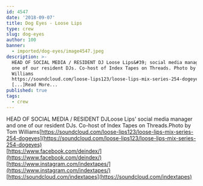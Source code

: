 ```yaml
---
id: 4547
date: '2018-09-07'
title: Dog Eyes - Loose Lips
type: crew
slug: dog-eyes
author: 100
banner:
  - imported/dog-eyes/image4547.jpeg
description: >-
  HEAD OF SOCIAL MEDIA / RESIDENT DJ Loose Lips&#39; social media manager and
  one of our resident DJs. Co-host of Index Tapes on Threads. Photo by Tom
  Williams
  https://soundcloud.com/loose-lips123/loose-lips-mix-series-254-dogeyeshttps://www.facebook.com/deindex/https://www.instagram.com/indextapes/https://soundcloud.com/indextapes
  [...]Read More...
published: true
tags:
  - crew
---
```

HEAD OF SOCIAL MEDIA / RESIDENT DJLoose Lips' social media manager and one of our resident DJs. Co-host of Index Tapes on Threads.Photo by Tom Williams[](https://soundcloud.com/loose-lips123/loose-lips-mix-series-254-dogeyes?fbclid=IwAR2Gz5eaXadbSBpSVmYksAy1ji_ypA-N3xm7V62_i869vYjqsbDrQqwCckg)[https://soundcloud.com/loose-lips123/loose-lips-mix-series-254-dogeyes](https://soundcloud.com/loose-lips123/loose-lips-mix-series-254-dogeyes)  
[https://www.facebook.com/deindex/](https://www.facebook.com/deindex/)  
[https://www.instagram.com/indextapes/](https://www.instagram.com/indextapes/)  
[https://soundcloud.com/indextapes](https://soundcloud.com/indextapes)